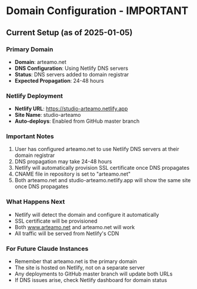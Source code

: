 # Domain Configuration - IMPORTANT

## Current Setup (as of 2025-01-05)

### Primary Domain
- **Domain**: arteamo.net
- **DNS Configuration**: Using Netlify DNS servers
- **Status**: DNS servers added to domain registrar
- **Expected Propagation**: 24-48 hours

### Netlify Deployment
- **Netlify URL**: https://studio-arteamo.netlify.app
- **Site Name**: studio-arteamo
- **Auto-deploys**: Enabled from GitHub master branch

### Important Notes
1. User has configured arteamo.net to use Netlify DNS servers at their domain registrar
2. DNS propagation may take 24-48 hours
3. Netlify will automatically provision SSL certificate once DNS propagates
4. CNAME file in repository is set to "arteamo.net"
5. Both arteamo.net and studio-arteamo.netlify.app will show the same site once DNS propagates

### What Happens Next
- Netlify will detect the domain and configure it automatically
- SSL certificate will be provisioned
- Both www.arteamo.net and arteamo.net will work
- All traffic will be served from Netlify's CDN

### For Future Claude Instances
- Remember that arteamo.net is the primary domain
- The site is hosted on Netlify, not on a separate server
- Any deployments to GitHub master branch will update both URLs
- If DNS issues arise, check Netlify dashboard for domain status